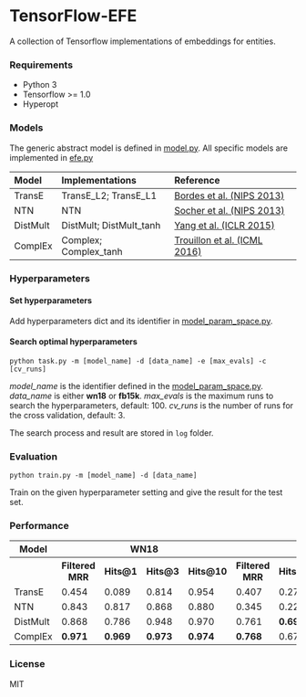 # TensorFlow-EFE

A collection of Tensorflow implementations of embeddings for entities.

### Requirements

- Python 3
- Tensorflow >= 1.0
- Hyperopt

### Models

The generic abstract model is defined in [model.py](https://github.com/billy-inn/tensorflow-efe/blob/master/model.py). 
All specific models are implemented in [efe.py](https://github.com/billy-inn/tensorflow-efe/blob/master/efe.py)

| Model | Implementations | Reference |
| :---- | :-------------- | :-------- |
| TransE | TransE\_L2; TransE\_L1 |[Bordes et al. (NIPS 2013)](https://www.utc.fr/~bordesan/dokuwiki/_media/en/transe_nips13.pdf) |
| NTN | NTN | [Socher et al. (NIPS 2013)](https://nlp.stanford.edu/pubs/SocherChenManningNg_NIPS2013.pdf) |
| DistMult | DistMult; DistMult\_tanh | [Yang et al. (ICLR 2015)](https://arxiv.org/pdf/1412.6575.pdf)
| ComplEx | Complex; Complex\_tanh | [Trouillon et al. (ICML 2016)](https://arxiv.org/pdf/1606.06357.pdf) |

### Hyperparameters

#### Set hyperparameters

Add hyperparameters dict and its identifier in [model_param_space.py](https://github.com/billy-inn/tensorflow-efe/blob/master/model_param_space.py).

#### Search optimal hyperparameters

`python task.py -m [model_name] -d [data_name] -e [max_evals] -c [cv_runs]`

*model\_name* is the identifier defined in the [model_param_space.py](https://github.com/billy-inn/tensorflow-efe/blob/master/model_param_space.py). *data\_name* is either **wn18** or **fb15k**. *max\_evals* is the maximum runs to search the hyperparameters, default: 100. *cv\_runs* is the number of runs for the cross validation, default: 3. 

The search process and result are stored in `log` folder.

### Evaluation

`python train.py -m [model_name] -d [data_name]`

Train on the given hyperparameter setting and give the result for the test set.

### Performance

<table>
<tr>
   <th>Model</th>
   <th colspan="4">WN18</th>
   <th colspan="4">FB15K</th>
</tr>
   <tr>
   <th></th>
   <th>Filtered MRR</th>
   <th>Hits@1 </th>
   <th>Hits@3 </th>
   <th>Hits@10 </th>
   <th>Filtered MRR</th>
   <th>Hits@1 </th>
   <th>Hits@3 </th>
   <th>Hits@10 </th>
   </tr>
   <tr>
   <td>TransE</td>
   <td>0.454</td>
   <td>0.089</td>
   <td>0.814</td>
   <td>0.954</td>
   <td>0.407</td>
   <td>0.272</td>
   <td>0.480</td>
   <td>0.657</td>    
   </tr>
   <tr>
   <td>NTN</td>
   <td>0.843</td>
   <td>0.817</td>
   <td>0.868</td>
   <td>0.880</td>
   <td>0.345</td>
   <td>0.227</td>
   <td>0.394</td>
   <td>0.579</td>
   </tr>
   <tr>
   <td>DistMult</td>
   <td>0.868</td>
   <td>0.786</td>
   <td>0.948</td>
   <td>0.970</td>
   <td>0.761</td>
   <td><b>0.691</b></td>
   <td>0.815</td>
   <td>0.875</td>
   </tr>
   <tr>
   <td>ComplEx</td>
   <td><b>0.971</b></td>
   <td><b>0.969</b></td>
   <td><b>0.973</b></td>
   <td><b>0.974</b></td>

   <td><b>0.768</b></td>
   <td>0.676</td>
   <td><b>0.843</b></td>
   <td><b>0.908</b></td>
   </tr>
</table>

### License

MIT
